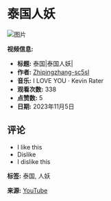 # 泰国人妖

![图片](https://yt3.ggpht.com/3ymTtP4E2UMRxqIDerF81bEq-tSu9bTUYZ39QHHtnR3p1R7k-a8HWygD_wrEKUzbp1NdEN6w=s48-c-k-c0x00ffffff-no-rj)

**视频信息:**
- **标题:** 泰国|泰国人妖|
- **作者:** [Zhipingzhang-sc5sl](https://www.youtube.com/@Zhipingzhang-sc5sl/shorts)
- **音乐:** I LOVE YOU · Kevin Rater
- **观看次数:** 338
- **点赞数:** 5
- **日期:** 2023年11月5日

## 评论
- I like this
- Dislike
- I dislike this

**标签:** 泰国, 人妖

**来源:** [YouTube](https://www.youtube.com/shorts/tPLNIMr6r4g)